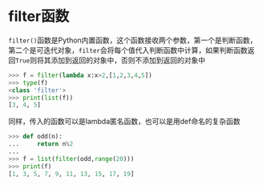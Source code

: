 # filter函数

`filter()`函数是Python内置函数，这个函数接收两个参数，第一个是判断函数，第二个是可迭代对象，`filter`会将每个值代入判断函数中计算，如果判断函数返回`True`则将其添加到返回的对象中，否则不添加到返回的对象中
```py
>>> f = filter(lambda x:x>2,[1,2,3,4,5])
>>> type(f)
<class 'filter'>
>>> print(list(f))
[3, 4, 5]
```

同样，传入的函数可以是lambda匿名函数，也可以是用def命名的复杂函数
```py
>>> def odd(n):
...     return n%2
...
>>> f = list(filter(odd,range(20)))
>>> print(f)
[1, 3, 5, 7, 9, 11, 13, 15, 17, 19]
```